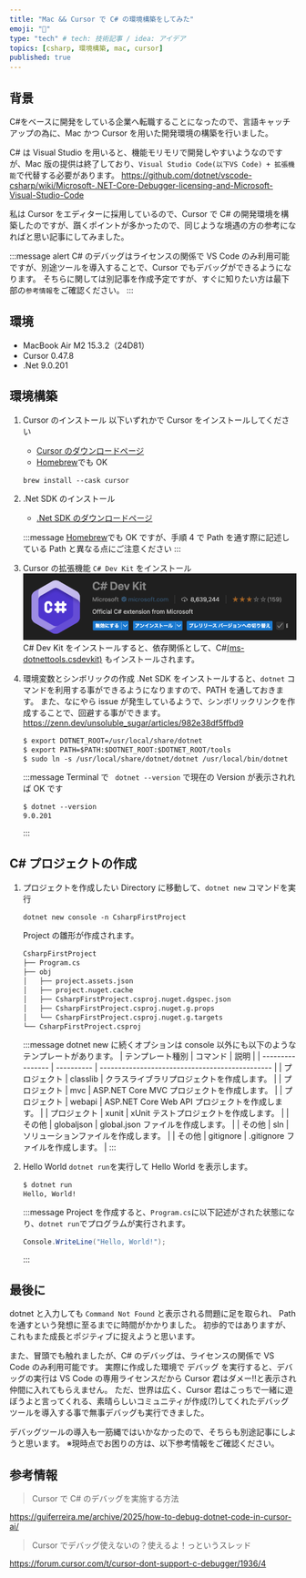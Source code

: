 ```yaml
---
title: "Mac && Cursor で C# の環境構築をしてみた"
emoji: "🐷"
type: "tech" # tech: 技術記事 / idea: アイデア
topics: [csharp, 環境構築, mac, cursor]
published: true
---
```


## 背景

C#をベースに開発をしている企業へ転職することになったので、言語キャッチアップの為に、Mac かつ Cursor を用いた開発環境の構築を行いました。

C# は Visual Studio を用いると、機能モリモリで開発しやすいようなのですが、Mac 版の提供は終了しており、`Visual Studio Code(以下VS Code) + 拡張機能`で代替する必要があります。
https://github.com/dotnet/vscode-csharp/wiki/Microsoft-.NET-Core-Debugger-licensing-and-Microsoft-Visual-Studio-Code

私は Cursor をエディターに採用しているので、Cursor で C# の開発環境を構築したのですが、躓くポイントが多かったので、同じような境遇の方の参考になればと思い記事にしてみました。

:::message alert
C# のデバッグはライセンスの関係で VS Code のみ利用可能ですが、別途ツールを導入することで、Cursor でもデバッグができるようになります。
そちらに関しては別記事を作成予定ですが、すぐに知りたい方は最下部の`参考情報`をご確認ください。
:::

## 環境

-   MacBook Air M2 15.3.2（24D81）
-   Cursor 0.47.8
-   .Net 9.0.201

## 環境構築

1. Cursor のインストール
   以下いずれかで Cursor をインストールしてください

    - [Cursor のダウンロードページ](https://www.cursor.com/ja)
    - [Homebrew](https://formulae.brew.sh/cask/cursor#default)でも OK

    ```
    brew install --cask cursor
    ```

2. .Net SDK のインストール

    - [.Net SDK のダウンロードページ](https://dotnet.microsoft.com/ja-jp/download/dotnet/sdk-for-vs-code?utm_source=vs-code&utm_medium=referral&utm_campaign=sdk-install)

    :::message
    [Homebrew](https://formulae.brew.sh/cask/dotnet-sdk)でも OK ですが、手順 4 で Path を通す際に記述している Path と異なる点にご注意ください
    :::

3. Cursor の拡張機能 `C# Dev Kit` をインストール
   ![](/images/csharp-environment-construction/CsharpDevkit.png)
   C# Dev Kit をインストールすると、依存関係として、C#[(ms-dotnettools.csdevkit)](https://marketplace.visualstudio.com/items?itemName=ms-dotnettools.csharp) もインストールされます。

4. 環境変数とシンボリックの作成
   .Net SDK をインストールすると、`dotnet` コマンドを利用する事ができるようになりますので、PATH を通しておきます。
   また、なにやら issue が発生しているようで、シンボリックリンクを作成することで、回避する事ができます。
   https://zenn.dev/unsoluble_sugar/articles/982e38df5ffbd9

    ```
    $ export DOTNET_ROOT=/usr/local/share/dotnet
    $ export PATH=$PATH:$DOTNET_ROOT:$DOTNET_ROOT/tools
    $ sudo ln -s /usr/local/share/dotnet/dotnet /usr/local/bin/dotnet
    ```

    :::message
    Terminal で ` dotnet --version` で現在の Version が表示されれば OK です

    ```
    $ dotnet --version
    9.0.201
    ```

    :::

## C# プロジェクトの作成

1.  プロジェクトを作成したい Directory に移動して、`dotnet new` コマンドを実行

    ```
    dotnet new console -n CsharpFirstProject
    ```

    Project の雛形が作成されます。

    ```tree:tree
    CsharpFirstProject
    ├── Program.cs
    ├── obj
    │   ├── project.assets.json
    │   ├── project.nuget.cache
    │   ├── CsharpFirstProject.csproj.nuget.dgspec.json
    │   ├── CsharpFirstProject.csproj.nuget.g.props
    │   └── CsharpFirstProject.csproj.nuget.g.targets
    └── CsharpFirstProject.csproj
    ```

    :::message
    dotnet new に続くオプションは console 以外にも以下のようなテンプレートがあります。
    | テンプレート種別 | コマンド | 説明 |
    | ---------------- | ---------- | ----------------------------------------------- |
    | プロジェクト | classlib | クラスライブラリプロジェクトを作成します。 |
    | プロジェクト | mvc | ASP.NET Core MVC プロジェクトを作成します。 |
    | プロジェクト | webapi | ASP.NET Core Web API プロジェクトを作成します。 |
    | プロジェクト | xunit | xUnit テストプロジェクトを作成します。 |
    | その他 | globaljson | global.json ファイルを作成します。 |
    | その他 | sln | ソリューションファイルを作成します。 |
    | その他 | gitignore | .gitignore ファイルを作成します。 |
    :::

2.  Hello World
    `dotnet run`を実行して Hello World を表示します。

    ```
    $ dotnet run
    Hello, World!
    ```

    :::message
    Project を作成すると、`Program.cs`に以下記述がされた状態になり、`dotnet run`でプログラムが実行されます。

    ```cs:Program.cs
    Console.WriteLine("Hello, World!");
    ```

    :::

## 最後に

dotnet と入力しても `Command Not Found` と表示される問題に足を取られ、
Path を通すという発想に至るまでに時間がかかりました。
初歩的ではありますが、これもまた成長とポジティブに捉えようと思います。

また、冒頭でも触れましたが、C# のデバッグは、ライセンスの関係で VS Code のみ利用可能です。
実際に作成した環境で デバッグ を実行すると、デバッグの実行は VS Code の専用ライセンスだから Cursor 君はダメー!!と表示され仲間に入れてもらえません。
ただ、世界は広く、Cursor 君はこっちで一緒に遊ぼうよと言ってくれる、素晴らしいコミュニティが作成(?)してくれたデバッグツールを導入する事で無事デバッグも実行できました。

デバッグツールの導入も一筋縄ではいかなかったので、そちらも別途記事にしようと思います。
※現時点でお困りの方は、以下参考情報をご確認ください。

## 参考情報

> Cursor で C# のデバッグを実施する方法

https://guiferreira.me/archive/2025/how-to-debug-dotnet-code-in-cursor-ai/

> Cursor でデバッグ使えないの？使えるよ！っというスレッド

https://forum.cursor.com/t/cursor-dont-support-c-debugger/1936/4
